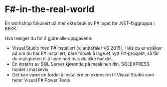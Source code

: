 # F#-in-the-real-world

En workshop fokusert på mer ekte bruk av F# laget for .NET-faggruppa i BEKK.

Hva trenger du for å gjøre alle oppgavene:
  - Visual Studio med F# installert (vi anbefaler VS 2015). Hvis du er usikker på om du har F# installert, bare forsøk å lage et nytt F#-prosjekt, så får du muligheten til å laste ned hvis du ikke har det.
  - En instans av SQL Server kjørende på maskinen din. SQLEXPRESS holder i massevis
  - Det kan være en fordel å installere en extension til Visual Studio som heter Visual F# Power Tools
